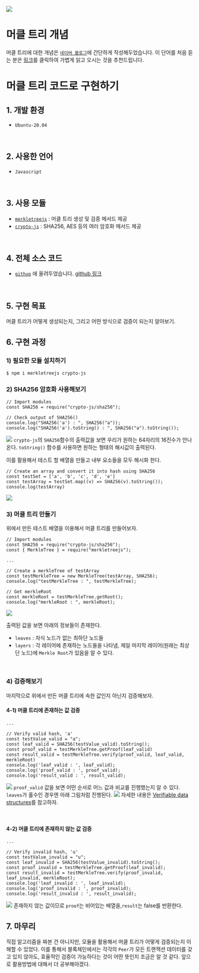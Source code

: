 ![](https://images.velog.io/images/imysh578/post/016ec14b-4cd9-49d4-aa36-fb60ee50a9b8/image.png)
# 머클 트리 개념
머클 트리에 대한 개념은 [`네이버 블로그`](https://blog.naver.com/yse1030/222609084028)에 간단하게 작성해두었습니다.
이 단어를 처음 듣는 분은 [링크](https://blog.naver.com/yse1030/222609084028)를 클릭하여 가볍게 읽고 오시는 것을 추천드립니다.
<br>

# 머클 트리 코드로 구현하기
## 1. 개발 환경
- `Ubuntu-20.04`
<br>

## 2. 사용한 언어
- `Javascript`
<br>

## 3. 사용 모듈
- [`merkletreejs`](https://www.npmjs.com/package/merkletreejs) : 머클 트리 생성 및 검증 메서드 제공
- [`crypto-js`](https://www.npmjs.com/package/crypto-j) : SHA256, AES 등의 여러 암호화 메서드 제공
<br>

## 4. 전체 소스 코드
- [`githup`](https://github.com/imysh578/Self-Study/tree/main/Linux/blockchain/merktree) 에 올려두었습니다.
[github 링크](https://github.com/imysh578/Self-Study/tree/main/Linux/blockchain/merktree)
<br>

## 5. 구현 목표
머클 트리가 어떻게 생성되는지, 그리고 어떤 방식으로 검증이 되는지 알아보기.
<br>

## 6. 구현 과정
### 1) 필요한 모듈 설치하기
```
$ npm i merkletreejs crypto-js
```
### 2) SHA256 암호화 사용해보기
```
// Import modules
const SHA256 = require("crypto-js/sha256");

// Check output of SHA256()
console.log("SHA256('a') : ", SHA256("a"));
console.log("SHA256('a').toString() : ", SHA256("a").toString());
```
![](https://images.velog.io/images/imysh578/post/f3cd3394-a004-4fe2-9e87-55798886bee9/image.png)
`crypto-js`의 `SHA256`함수의 출력값을 보면 우리가 원하는 64자리의 16진수가 안나온다.
`toString()` 함수를 사용하면 원하는 형태의 해시값이 출력된다.

이를 활용해서 테스트 할 배열을 만들고 내부 요소들을 모두 해시화 한다.
```
// Create an array and convert it into hash using SHA256
const testSet = ['a', 'b', 'c', 'd', 'e']
const testArray = testSet.map((v) => SHA256(v).toString());
console.log(testArray)
```
![](https://images.velog.io/images/imysh578/post/9e7eeff5-f1c2-4869-9a5b-254982182171/image.png)
<br>

### 3) 머클 트리 만들기
위에서 만든 테스트 배열을 이용해서 머클 트리를 만들어보자.
```
// Import modules
const SHA256 = require("crypto-js/sha256");
const { MerkleTree } = require("merkletreejs");

...

// Create a merkleTree of testArray
const testMerkleTree = new MerkleTree(testArray, SHA256);
console.log("testMerkleTree : ", testMerkleTree);

// Get merkleRoot
const merkleRoot = testMerkleTree.getRoot();
console.log("merkleRoot : ", merkleRoot);
```
![](https://images.velog.io/images/imysh578/post/c9c010ae-8477-4c9f-8e60-21471516192d/image.png)

출력된 값을 보면 아래의 정보들이 존재한다.
- `leaves` : 자식 노드가 없는 최하단 노드들
- `layers` : 각 레이어에 존재하는 노드들을 나타냄, 제일 마지막 레이어(원래는 최상단 노드)에 `Merkle Root`가 있음을 알 수 있다.
<br>

### 4) 검증해보기
마지막으로 위에서 만든 머클 트리에 속한 값인지 아닌지 검증해보자.
#### 4-1) 머클 트리에 존재하는 값 검증
```
...

// Verify valid hash, 'a'
const testValue_valid = "a";
const leaf_valid = SHA256(testValue_valid).toString();
const proof_valid = testMerkleTree.getProof(leaf_valid)
const result_valid = testMerkleTree.verify(proof_valid, leaf_valid, merkleRoot)
console.log('leaf_valid : ', leaf_valid);
console.log('proof_valid : ', proof_valid);
console.log('result_valid : ', result_valid);
```
![](https://images.velog.io/images/imysh578/post/b2dc730d-4c86-410d-ad17-08a935bbfcd6/image.png)
`proof_valid` 값을 보면 어떤 순서로 어느 값과 비교를 진행했는지 알 수 있다.
`leaves`가 홀수인 경우엔 아래 그림처럼 진행된다.
![](https://images.velog.io/images/imysh578/post/3d298c90-22e9-4721-8c2a-2467f7cf5515/image.png)
자세한 내용은 [Verifiable data structures](https://transparency.dev/verifiable-data-structures/)를 참고하자.

<br>

#### 4-2) 머클 트리에 존재하지 않는 값 검증
```
...

// Verify invalid hash, 'u'
const testValue_invalid = "u";
const leaf_invalid = SHA256(testValue_invalid).toString();
const proof_invalid = testMerkleTree.getProof(leaf_invalid);
const result_invalid = testMerkleTree.verify(proof_invalid, leaf_invalid, merkleRoot);
console.log('leaf_invalid : ', leaf_invalid);
console.log('proof_invalid : ', proof_invalid);
console.log('result_invalid : ', result_invalid);
```
![](https://images.velog.io/images/imysh578/post/ddc7e588-a7c2-4e77-a937-c42a064a9a91/image.png)
존재하지 않는 값이므로 `proof`는 비어있는 배열을,`result`는 false를 반환한다.
<br>



## 7. 마무리
직접 알고리즘을 짜본 건 아니지만, 모듈을 활용해서 머클 트리가 어떻게 검증되는지 이해할 수 있었다.
이를 통해서 블록체인에서는 각각의 `Peer`가 모든 트랜잭션 데이터를 갖고 있지 않아도, 효율적인 검증이 가능하다는 것이 어떤 뜻인지 조금은 알 것 같다.
앞으로 활용방법에 대해서 더 공부해야겠다.
